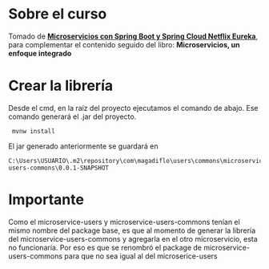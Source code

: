 # Sobre el curso
Tomado de **[Microservicios con Spring Boot y Spring Cloud Netflix Eureka](https://www.udemy.com/course/microservicios-con-spring-boot-y-spring-cloud/)**, 
para complementar el contenido seguido del libro: **Microservicios, un enfoque integrado**

# Crear la librería
Desde el cmd, en la raíz del proyecto ejecutamos el comando de abajo. Ese comando generará el .jar del proyecto.

```
 mvnw install
```

El jar generado anteriormente se guardará en 

```
C:\Users\USUARIO\.m2\repository\com\magadiflo\users\commons\microservice-users-commons\0.0.1-SNAPSHOT
```

# Importante
Como el microservice-users y microservice-users-commons tenían el mismo nombre del package base, es que
al momento de generar la librería del microservice-users-commons y agregarla en el otro microservicio, esta no funcionaría.
Por eso es que se renombró el package de microservice-users-commons para que no sea igual al del microserice-users
